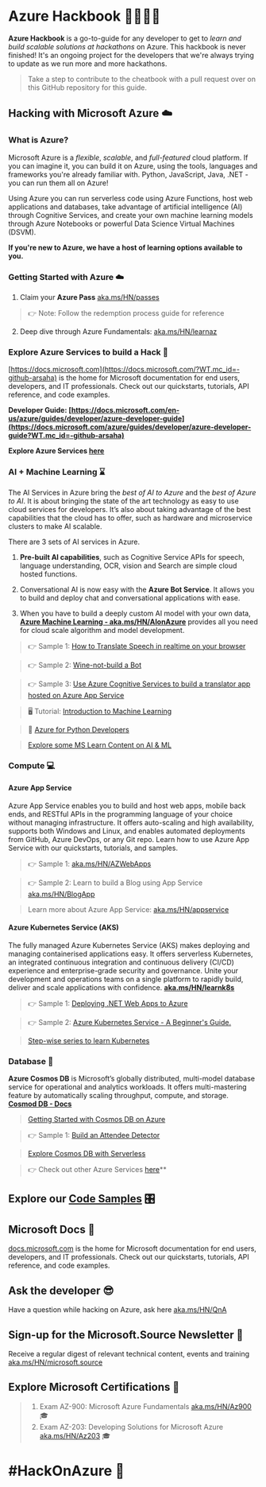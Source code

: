 # Azure Hackbook 👩‍💻👨‍💻

**Azure Hackbook** is a go-to-guide for any developer to get to *learn and build scalable solutions at hackathons* on Azure. This hackbook is never finished! It's an ongoing project for the developers that we're always trying to update as we run more and more hackathons.
> Take a step to contribute to the cheatbook with a pull request over on this GitHub repository for this guide. 

## Hacking with Microsoft Azure ☁️

### What is Azure?
Microsoft Azure is a *flexible*, *scalable*, and *full-featured* cloud platform. If you can imagine it, you can build it on Azure, using the tools, languages and frameworks you're already familiar with. Python, JavaScript, Java, .NET - you can run them all on Azure!

Using Azure you can run serverless code using Azure Functions, host web applications and databases, take advantage of artificial intelligence (AI) through Cognitive Services, and create your own machine learning models through Azure Notebooks or powerful Data Science Virtual Machines (DSVM).

**If you're new to Azure, we have a host of learning options available to you.**

### Getting Started with Azure ☁️
1. Claim your **Azure Pass** [aka.ms/HN/passes](https://aka.ms/HN/passes) 

> 👉 Note: Follow the redemption process guide for reference

2. Deep dive through Azure Fundamentals: [aka.ms/HN/learnaz](https://aka.ms/HN/learnaz)

### Explore Azure Services to build a Hack 📑
[https://docs.microsoft.com](https://docs.microsoft.com/?WT.mc_id=-github-arsaha) is the home for Microsoft documentation for end users, developers, and IT professionals. Check out our quickstarts, tutorials, API reference, and code examples.

**Developer Guide: [https://docs.microsoft.com/en-us/azure/guides/developer/azure-developer-guide](https://docs.microsoft.com/azure/guides/developer/azure-developer-guide?WT.mc_id=-github-arsaha)**

**Explore Azure Services [here](https://docs.microsoft.com/azure/?WT.mc_id=-github-arsaha#pivot=products)**

### AI + Machine Learning ⌛ 

The AI Services in Azure bring the *best of AI to Azure* and the *best of Azure to AI*.
It is about bringing the state of the art technology as easy to use cloud services for developers.
It’s also about taking advantage of the best capabilities that the cloud has to offer, such as hardware and microservice clusters to make AI scalable.


There are 3 sets of AI services in Azure. 
1. **Pre-built AI capabilities**, such as Cognitive Service APIs for speech, language understanding, OCR, vision and Search are simple cloud hosted functions.

2. Conversational AI is now easy with the **Azure Bot Service**. It allows you to build and deploy chat and conversational applications with ease.

3. When you have to build a deeply custom AI model with your own data, **[Azure Machine Learning - aka.ms/HN/AIonAzure](https://aka.ms/HN/AIonAzure)** provides all you need for cloud scale algorithm and model development.


> 👉 Sample 1: [How to Translate Speech in realtime on your browser](https://aka.ms/HN/AzS2T)

> 👉 Sample 2: [Wine-not-build a Bot](https://aka.ms/HN/AzBots)
 
> 👉 Sample 3: [Use Azure Cognitive Services to build a translator app hosted on Azure App Service](https://aka.ms/HN/AzAPS)

> 🖥️ Tutorial: [Introduction to Machine Learning](https://aka.ms/HN/ml) 

> 🐍 [Azure for Python Developers](https://aka.ms/PyonAzure) 

> [Explore some MS Learn Content on AI & ML](https://aka.ms/HN/AIML) 

 

### Compute 💻

#### Azure App Service

Azure App Service enables you to build and host web apps, mobile back ends, and RESTful APIs in the programming language of your choice without managing infrastructure. It offers auto-scaling and high availability, supports both Windows and Linux, and enables automated deployments from GitHub, Azure DevOps, or any Git repo. Learn how to use Azure App Service with our quickstarts, tutorials, and samples.

> 👉 Sample 1: [aka.ms/HN/AZWebApps](https://aka.ms/HN/AZWebApps)

> 👉 Sample 2: Learn to build a Blog using App Service [aka.ms/HN/BlogApp](https://aka.ms/HN/BlogApp)

> Learn more about Azure App Service: [aka.ms/HN/appservice](https://aka.ms/HN/appservice) 

#### Azure Kubernetes Service (AKS)

The fully managed Azure Kubernetes Service (AKS) makes deploying and managing containerised applications easy. It offers serverless Kubernetes, an integrated continuous integration and continuous delivery (CI/CD) experience and enterprise-grade security and governance. Unite your development and operations teams on a single platform to rapidly build, deliver and scale applications with confidence. 
**[aka.ms/HN/learnk8s](https://aka.ms/HN/learnk8s)**

> 👉 Sample 1: [Deploying .NET Web Apps to Azure](https://aka.ms/HN/RockPaperScissorsLizardSpock)

> 👉 Sample 2: [Azure Kubernetes Service - A Beginner's Guide.](https://aka.ms/HN/Learn-K8s)

> [Step-wise series to learn Kubernetes](https://aka.ms/HN/K8s-Series)


### Database 💾

**Azure Cosmos DB** is Microsoft’s globally distributed, multi-model database service for operational and analytics workloads. It offers multi-mastering feature by automatically scaling throughput, compute, and storage.
**[Cosmod DB - Docs](https://docs.microsoft.com/azure/cosmos-db/?WT.mc_id=-github-arsaha)**

> [Getting Started with Cosmos DB on Azure](https://aka.ms/HN/Learn-CosmosDB)

> 👉 Sample 1: [Build an Attendee Detector](https://aka.ms/HN/AttendeeDetector)

> [Explore Cosmos DB with Serverless](https://aka.ms/HN/CosmosDB-Serverless)

>
> 👉 Check out other Azure Services [here](https://docs.microsoft.com/azure/?WT.mc_id=-github-arsaha#pivot=products)**

## Explore our [Code Samples](https://aka.ms/HackOnAzure) 🎛


## Microsoft Docs 📄
[docs.microsoft.com](https://docs.microsoft.com/?WT.mc_id=-github-arsaha) is the home for Microsoft documentation for end users, developers, and IT professionals. Check out our quickstarts, tutorials, API reference, and code examples.


## Ask the developer 😎
Have a question while hacking on Azure, ask here [aka.ms/HN/QnA](https://aka.ms/HN/QnA)


## Sign-up for the Microsoft.Source Newsletter 📑
Receive a regular digest of relevant technical content, events and training [aka.ms/HN/microsoft.source](https://aka.ms/HN/microsoft.source) 

## Explore Microsoft Certifications 💯
> 1. Exam AZ-900: Microsoft Azure Fundamentals [aka.ms/HN/Az900](https://aka.ms/HN/Az900) 🎓
> 2. Exam AZ-203: Developing Solutions for Microsoft Azure [aka.ms/HN/Az203](https://aka.ms/HN/Az203) 🎓



# #HackOnAzure 💯
